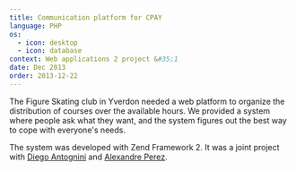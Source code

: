 ```yaml
---
title: Communication platform for CPAY
language: PHP
os:
  - icon: desktop
  - icon: database
context: Web applications 2 project &#35;1
date: Dec 2013
order: 2013-12-22
---
```


The Figure Skating club in Yverdon needed a web platform to organize the distribution of courses over the available hours. We provided a system where people ask what they want, and the system figures out the best way to cope with everyone's needs.

The system was developed with Zend Framework 2. It was a joint project with [Diego Antognini](https://ch.linkedin.com/in/diegoantognini) and [Alexandre Perez](http://www.perezapp.ch).